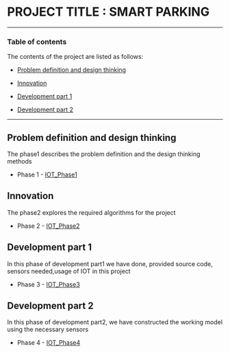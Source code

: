 # PROJECT TITLE : SMART PARKING 



---



### Table of contents

The contents of the project are listed as follows:



- [Problem definition and design thinking](#problem-definition-and-design-thinking)

- [Innovation](#innovation)

- [Development part 1](#development-part-1)

- [Development part 2](#development-part-2)



---



## Problem definition and design thinking

The phase1 describes the problem definition and the design thinking methods

- Phase 1 - [IOT_Phase1]( https://github.com/AkashKasimani/IOT-Naan-Mudhalvan/blob/main/IOT_Phase1.docx )



## Innovation

The phase2 explores the required algorithms for the project 

- Phase 2 - [IOT_Phase2]( https://github.com/AkashKasimani/IOT-Naan-Mudhalvan/blob/main/IOT_Phase2.pdf )



## Development part 1

In this phase of development part1 we have done, provided source code, sensors needed,usage of IOT in this project 

- Phase 3 - [IOT_Phase3]( https://github.com/AkashKasimani/IOT-Naan-Mudhalvan/blob/main/IOT_Phase3.docx )



## Development part 2

In this phase of development part2, we have constructed the working model using the necessary sensors 

- Phase 4 - [IOT_Phase4]( https://github.com/AkashKasimani/IOT-Naan-Mudhalvan/blob/main/IOT_Phase4.pdf )
 
